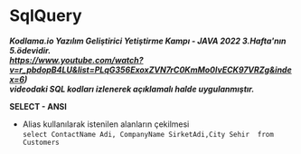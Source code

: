 # SqlQuery

***Kodlama.io Yazılım Geliştirici Yetiştirme Kampı - JAVA 2022 3.Hafta'nın 5.ödevidir.<br> https://www.youtube.com/watch?v=r_pbdopB4LU&list=PLqG356ExoxZVN7rC0KmMo0lvECK97VRZg&index=6)<br>
videodaki SQL kodları izlenerek açıklamalı halde uygulanmıştır.*** 

**SELECT - ANSI**

- Alias kullanılarak istenilen alanların çekilmesi <br>
`select ContactName Adi, CompanyName SirketAdi,City Sehir  from Customers`


